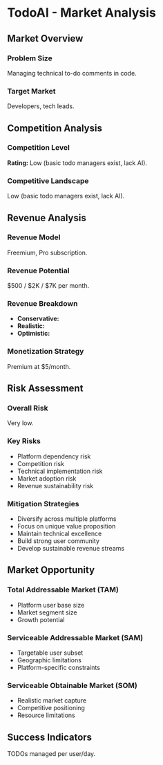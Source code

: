 # TodoAI - Market Analysis

## Market Overview

### Problem Size
Managing technical to-do comments in code.

### Target Market
Developers, tech leads.

## Competition Analysis

### Competition Level
**Rating:** Low (basic todo managers exist, lack AI).

### Competitive Landscape
Low (basic todo managers exist, lack AI).

## Revenue Analysis

### Revenue Model
Freemium, Pro subscription.

### Revenue Potential
$500 / $2K / $7K per month.

### Revenue Breakdown
- **Conservative:** 
- **Realistic:** 
- **Optimistic:** 

### Monetization Strategy
Premium at $5/month.

## Risk Assessment

### Overall Risk
Very low.

### Key Risks
- Platform dependency risk
- Competition risk
- Technical implementation risk
- Market adoption risk
- Revenue sustainability risk

### Mitigation Strategies
- Diversify across multiple platforms
- Focus on unique value proposition
- Maintain technical excellence
- Build strong user community
- Develop sustainable revenue streams

## Market Opportunity

### Total Addressable Market (TAM)
- Platform user base size
- Market segment size
- Growth potential

### Serviceable Addressable Market (SAM)
- Targetable user subset
- Geographic limitations
- Platform-specific constraints

### Serviceable Obtainable Market (SOM)
- Realistic market capture
- Competitive positioning
- Resource limitations

## Success Indicators
TODOs managed per user/day.
